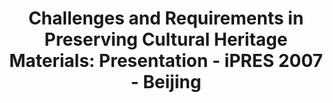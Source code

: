 ---
abstract: null
creators:
- Xu, Qiang
date: null
document_url: https://services.phaidra.univie.ac.at/api/object/o:294519/download
grand_parent: iPRES
institutions: []
keywords:
- beijing
landing_page_url: https://phaidra.univie.ac.at/o:294519
language: eng
layout: publication
license: CC BY-SA 3.0 AT
notes_url: null
parent: iPRES 2007
presentation_url: null
size: 617051
source_name: iPRES
title: 'Challenges and Requirements in Preserving Cultural Heritage Materials: Presentation
  - iPRES 2007 - Beijing'
type: paper
year: 2007
---
